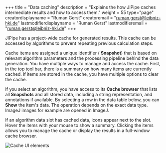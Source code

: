 +++
title = "Data caching"
description = "Explains the how JIPipe caches intermediate results and how to access them."
weight = 55
type="page"
creatordisplayname = "Ruman Gerst"
creatoremail = "ruman.gerst@leibniz-hki.de"
lastmodifierdisplayname = "Ruman Gerst"
lastmodifieremail = "ruman.gerst@leibniz-hki.de"
+++

JIPipe has a project-wide cache for generated results. This cache can be accessed
by algorithms to prevent repeating previous calculation steps.

Cache items are assigned a unique identifier (<i class="fa fa-camera"></i> <strong>Snapshot</strong>)
that is based on relevant algorithm parameters and the processing pipeline behind the
data generation.
You have multiple ways to manage and access the cache. First, in the top tool bar,
there is a summary on how many items are currently cached. If items are stored in the cache,
you have multiple options to clear the cache.

If you select an algorithm, you have access to its <i class="fa fa-database"></i> <strong>Cache browser</strong>
that lists all <i class="fa fa-camera"></i> <strong>Snapshots</strong> and all stored data, including
a string representation, and annotations if available. By selecting a row in the data table below,
you can <i class="fa fa-search"></i> <strong>Show</strong> the item's data. The operation depends on
the exact data type. ImageJ images for example are opened in ImageJ.

If an algorithm data slot has cached data, icons appear next to the slot.
Hover the items with your mouse to show a summary. Clicking the items allows you to manage the cache or
display the results in a full-window cache browser.

![Cache UI elements](/img/documentation/cache.png)
